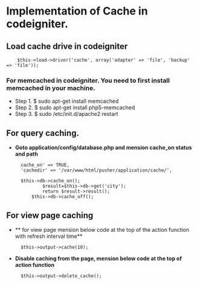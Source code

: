 # Implementation of Cache in codeigniter.

## Load cache drive in codeigniter 
		$this->load->driver('cache', array('adapter' => 'file', 'backup' => 'file'));
### For memcached in codeigniter. You need to first install memcached in your machine.
* Step 1. 
		$ sudo apt-get install memcached 
* Step 2. 
		$ sudo apt-get install php5-memcached 
* Step 3. 
		$ sudo /etc/init.d/apache2 restart
		
## For query caching.
* **Goto application/config/database.php and mension cache_on status and path**
					
		cache_on' => TRUE,
		'cachedir' => '/var/www/html/pusher/application/cache/',
		
		$this->db->cache_on();
    			$result=$this->db->get('city');
    			return $result->result();
    		$this->db->cache_off();
## For view page caching
* ** for view page mension below code at the top of the action function with refresh interval time**

		$this->output->cache(10);
		
* **Disable caching from the page, mension below code at the top of action function**
		
		$this->output->delete_cache();
